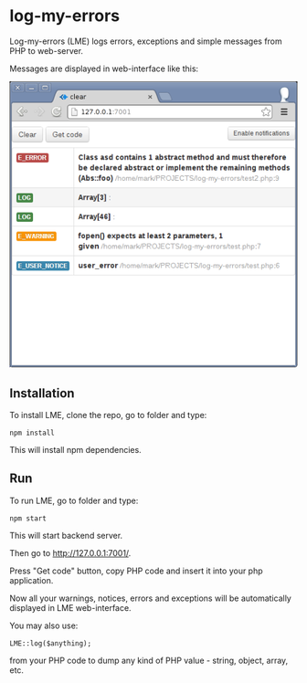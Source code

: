 log-my-errors
=============

Log-my-errors (LME) logs errors, exceptions and simple messages from PHP to web-server.

Messages are displayed in web-interface like this:

![](/media/screen1.png)

Installation
------------

To install LME, clone the repo, go to folder and type:

    npm install

This will install npm dependencies.

Run
---

To run LME, go to folder and type:

    npm start

This will start backend server.

Then go to http://127.0.0.1:7001/.

Press "Get code" button, copy PHP code and insert it into your php application.

Now all your warnings, notices, errors and exceptions will be automatically displayed in LME web-interface.

You may also use:

    LME::log($anything);

from your PHP code to dump any kind of PHP value - string, object, array, etc.
